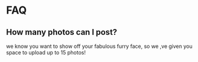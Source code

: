 # FAQ


## How many photos can I post?


we know you want to show off your fabulous furry face, so we ,ve given you space to upload up to 15 photos!
